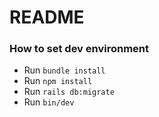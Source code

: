 # README

### How to set dev environment
- Run `bundle install`
- Run `npm install`
- Run `rails db:migrate`
- Run `bin/dev`
